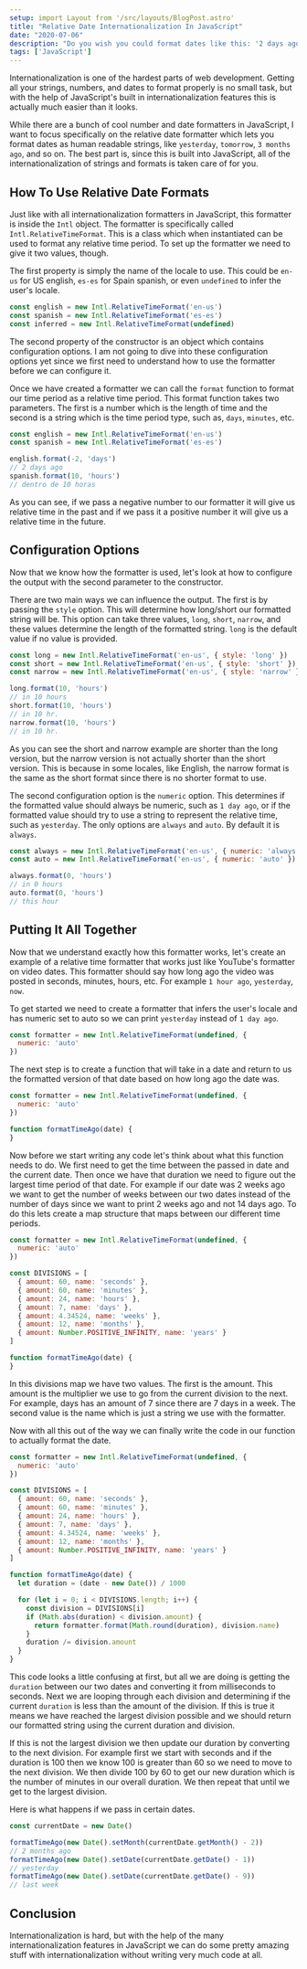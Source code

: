 ```yaml
---
setup: import Layout from '/src/layouts/BlogPost.astro'
title: "Relative Date Internationalization In JavaScript"
date: "2020-07-06"
description: "Do you wish you could format dates like this: '2 days ago', 'yesterday'. Well with JavaScript internationalization it is incredibly easy."
tags: ['JavaScript']
---
```


Internationalization is one of the hardest parts of web development. Getting all your strings, numbers, and dates to format properly is no small task, but with the help of JavaScript's built in internationalization features this is actually much easier than it looks.

While there are a bunch of cool number and date formatters in JavaScript, I want to focus specifically on the relative date formatter which lets you format dates as human readable strings, like `yesterday`, `tomorrow`, `3 months ago`, and so on. The best part is, since this is built into JavaScript, all of the internationalization of strings and formats is taken care of for you.

## How To Use Relative Date Formats

Just like with all internationalization formatters in JavaScript, this formatter is inside the `Intl` object. The formatter is specifically called `Intl.RelativeTimeFormat`. This is a class which when instantiated can be used to format any relative time period. To set up the formatter we need to give it two values, though.

The first property is simply the name of the locale to use. This could be `en-us` for US english, `es-es` for Spain spanish, or even `undefined` to infer the user's locale.
```js
const english = new Intl.RelativeTimeFormat('en-us')
const spanish = new Intl.RelativeTimeFormat('es-es')
const inferred = new Intl.RelativeTimeFormat(undefined)
```

The second property of the constructor is an object which contains configuration options. I am not going to dive into these configuration options yet since we first need to understand how to use the formatter before we can configure it.

Once we have created a formatter we can call the `format` function to format our time period as a relative time period. This format function takes two parameters. The first is a number which is the length of time and the second is a string which is the time period type, such as, `days`, `minutes`, etc.
```js
const english = new Intl.RelativeTimeFormat('en-us')
const spanish = new Intl.RelativeTimeFormat('es-es')

english.format(-2, 'days')
// 2 days ago
spanish.format(10, 'hours')
// dentro de 10 horas
```
As you can see, if we pass a negative number to our formatter it will give us relative time in the past and if we pass it a positive number it will give us a relative time in the future.

## Configuration Options

Now that we know how the formatter is used, let's look at how to configure the output with the second parameter to the constructor.

There are two main ways we can influence the output. The first is by passing the `style` option. This will determine how long/short our formatted string will be. This option can take three values, `long`, `short`, `narrow`, and these values determine the length of the formatted string. `long` is the default value if no value is provided.
```js
const long = new Intl.RelativeTimeFormat('en-us', { style: 'long' })
const short = new Intl.RelativeTimeFormat('en-us', { style: 'short' })
const narrow = new Intl.RelativeTimeFormat('en-us', { style: 'narrow' })

long.format(10, 'hours')
// in 10 hours
short.format(10, 'hours')
// in 10 hr.
narrow.format(10, 'hours')
// in 10 hr.
```
As you can see the short and narrow example are shorter than the long version, but the narrow version is not actually shorter than the short version. This is because in some locales, like English, the narrow format is the same as the short format since there is no shorter format to use.

The second configuration option is the `numeric` option. This determines if the formatted value should always be numeric, such as `1 day ago`, or if the formatted value should try to use a string to represent the relative time, such as `yesterday`. The only options are `always` and `auto`. By default it is `always`.
```js
const always = new Intl.RelativeTimeFormat('en-us', { numeric: 'always' })
const auto = new Intl.RelativeTimeFormat('en-us', { numeric: 'auto' })

always.format(0, 'hours')
// in 0 hours
auto.format(0, 'hours')
// this hour
```

## Putting It All Together

Now that we understand exactly how this formatter works, let's create an example of a relative time formatter that works just like YouTube's formatter on video dates. This formatter should say how long ago the video was posted in seconds, minutes, hours, etc. For example `1 hour ago`, `yesterday`, `now`.

To get started we need to create a formatter that infers the user's locale and has numeric set to auto so we can print `yesterday` instead of `1 day ago`.
```js
const formatter = new Intl.RelativeTimeFormat(undefined, {
  numeric: 'auto'
})
```
The next step is to create a function that will take in a date and return to us the formatted version of that date based on how long ago the date was.
```js {5-6}
const formatter = new Intl.RelativeTimeFormat(undefined, {
  numeric: 'auto'
})

function formatTimeAgo(date) {
}
```
Now before we start writing any code let's think about what this function needs to do. We first need to get the time between the passed in date and the current date. Then once we have that duration we need to figure out the largest time period of that date. For example if our date was 2 weeks ago we want to get the number of weeks between our two dates instead of the number of days since we want to print 2 weeks ago and not 14 days ago. To do this lets create a map structure that maps between our different time periods.
```js {5-13}
const formatter = new Intl.RelativeTimeFormat(undefined, {
  numeric: 'auto'
})

const DIVISIONS = [
  { amount: 60, name: 'seconds' },
  { amount: 60, name: 'minutes' },
  { amount: 24, name: 'hours' },
  { amount: 7, name: 'days' },
  { amount: 4.34524, name: 'weeks' },
  { amount: 12, name: 'months' },
  { amount: Number.POSITIVE_INFINITY, name: 'years' }
]

function formatTimeAgo(date) {
}
```
In this divisions map we have two values. The first is the amount. This amount is the multiplier we use to go from the current division to the next. For example, days has an amount of 7 since there are 7 days in a week. The second value is the name which is just a string we use with the formatter.

Now with all this out of the way we can finally write the code in our function to actually format the date.
```js
const formatter = new Intl.RelativeTimeFormat(undefined, {
  numeric: 'auto'
})

const DIVISIONS = [
  { amount: 60, name: 'seconds' },
  { amount: 60, name: 'minutes' },
  { amount: 24, name: 'hours' },
  { amount: 7, name: 'days' },
  { amount: 4.34524, name: 'weeks' },
  { amount: 12, name: 'months' },
  { amount: Number.POSITIVE_INFINITY, name: 'years' }
]

function formatTimeAgo(date) {
  let duration = (date - new Date()) / 1000

  for (let i = 0; i < DIVISIONS.length; i++) {
    const division = DIVISIONS[i]
    if (Math.abs(duration) < division.amount) {
      return formatter.format(Math.round(duration), division.name)
    }
    duration /= division.amount
  }
}
```

This code looks a little confusing at first, but all we are doing is getting the `duration` between our two dates and converting it from milliseconds to seconds. Next we are looping through each division and determining if the current `duration` is less than the amount of the division. If this is true it means we have reached the largest division possible and we should return our formatted string using the current duration and division.

If this is not the largest division we then update our duration by converting to the next division. For example first we start with seconds and if the duration is 100 then we know 100 is greater than 60 so we need to move to the next division. We then divide 100 by 60 to get our new duration which is the number of minutes in our overall duration. We then repeat that until we get to the largest division.

Here is what happens if we pass in certain dates.
```js
const currentDate = new Date()

formatTimeAgo(new Date().setMonth(currentDate.getMonth() - 2))
// 2 months ago
formatTimeAgo(new Date().setDate(currentDate.getDate() - 1))
// yesterday
formatTimeAgo(new Date().setDate(currentDate.getDate() - 9))
// last week
```

## Conclusion

Internationalization is hard, but with the help of the many internationalization features in JavaScript we can do some pretty amazing stuff with internationalization without writing very much code at all.
